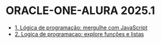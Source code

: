 # ORACLE-ONE-ALURA 2025.1

<ul>
    <li><a href="https://github.com/venelouis/ORACLE-ONE-ALURA/tree/main/1.%20Logica%20de%20programacao%20mergulhe%20com%20JavaScript">1. Lógica de programação: mergulhe com JavaScript</a></li>
        <li><a href="https://github.com/venelouis/ORACLE-ONE-ALURA/tree/main/2.%20L%C3%B3gica%20de%20programa%C3%A7%C3%A3o%20explore%20fun%C3%A7%C3%B5es%20e%20listas">2. Logica de programacao: explore funções e listas</a></li>
</ul>
